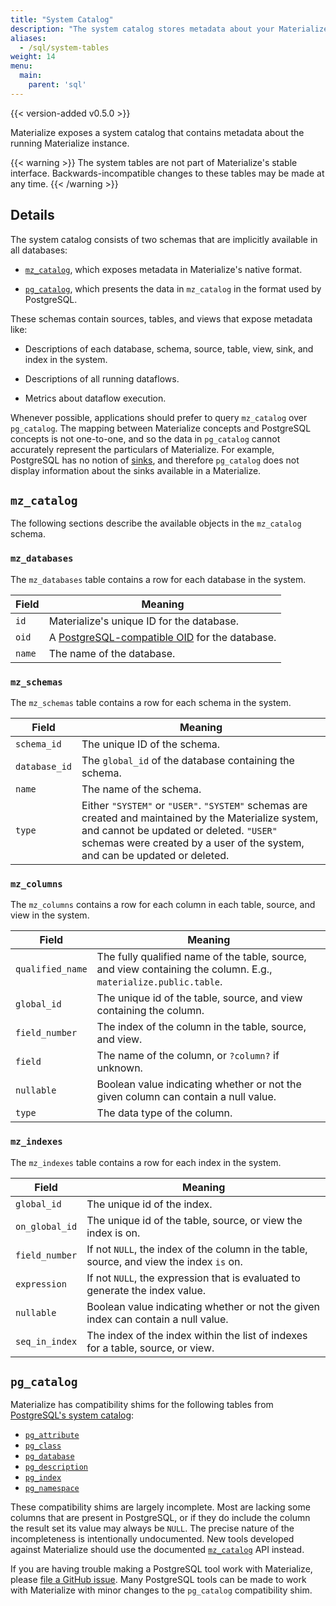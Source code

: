 ```yaml
---
title: "System Catalog"
description: "The system catalog stores metadata about your Materialize instance."
aliases:
  - /sql/system-tables
weight: 14
menu:
  main:
    parent: 'sql'
---
```


{{< version-added v0.5.0 >}}

Materialize exposes a system catalog that contains metadata about the running
Materialize instance.

{{< warning >}}
The system tables are not part of Materialize's stable interface.
Backwards-incompatible changes to these tables may be made at any time.
{{< /warning >}}

## Details

The system catalog consists of two schemas that are implicitly available in
all databases:

  * [`mz_catalog`](#mz_catalog), which exposes metadata in Materialize's
    native format.

  * [`pg_catalog`](#pg_catalog), which presents the data in `mz_catalog` in
    the format used by PostgreSQL.

These schemas contain sources, tables, and views that expose metadata like:

  * Descriptions of each database, schema, source, table, view, sink, and
    index in the system.

  * Descriptions of all running dataflows.

  * Metrics about dataflow execution.

Whenever possible, applications should prefer to query `mz_catalog` over
`pg_catalog`. The mapping between Materialize concepts and PostgreSQL concepts
is not one-to-one, and so the data in `pg_catalog` cannot accurately represent
the particulars of Materialize. For example, PostgreSQL has no notion of
[sinks](/sql/create-sink), and therefore `pg_catalog` does not display
information about the sinks available in a Materialize.

## `mz_catalog`

The following sections describe the available objects in the `mz_catalog`
schema.

### `mz_databases`

The `mz_databases` table contains a row for each database in the system.

Field  | Meaning
-------|----------
`id`   | Materialize's unique ID for the database.
`oid`  | A [PostgreSQL-compatible OID][oid] for the database.
`name` | The name of the database.

### `mz_schemas`

The `mz_schemas` table contains a row for each schema in the system.

Field          | Meaning
---------------|----------
`schema_id`    | The unique ID of the schema.
`database_id`  | The `global_id` of the database containing the schema.
`name`         | The name of the schema.
`type`         | Either `"SYSTEM"` or `"USER"`. `"SYSTEM"` schemas are created and maintained by the Materialize system, and cannot be updated or deleted. `"USER"` schemas were created by a user of the system, and can be updated or deleted.

### `mz_columns`

The `mz_columns` contains a row for each column in each table, source, and view
in the system.

Field            | Meaning
-----------------|----------
`qualified_name` | The fully qualified name of the table, source, and view containing the column. E.g., `materialize.public.table`.
`global_id`      | The unique id of the table, source, and view containing the column.
`field_number`   | The index of the column in the table, source, and view.
`field`          | The name of the column, or `?column?` if unknown.
`nullable`       | Boolean value indicating whether or not the given column can contain a null value.
`type`           | The data type of the column.

### `mz_indexes`

The `mz_indexes` table contains a row for each index in the system.

Field          | Meaning
---------------|----------
`global_id`    | The unique id of the index.
`on_global_id` | The unique id of the table, source, or view the index is on.
`field_number` | If not `NULL`, the index of the column in the table, source, and view the index `is` on.
`expression`   | If not `NULL`, the expression that is evaluated to generate the index value.
`nullable`     | Boolean value indicating whether or not the given index can contain a null value.
`seq_in_index` | The index of the index within the list of indexes for a table, source, or view.

## `pg_catalog`

Materialize has compatibility shims for the following tables from [PostgreSQL's
system catalog](https://www.postgresql.org/docs/current/catalogs.html):

  * [`pg_attribute`](https://www.postgresql.org/docs/current/catalog-pg-attribute.html)
  * [`pg_class`](https://www.postgresql.org/docs/current/catalog-pg-class.html)
  * [`pg_database`](https://www.postgresql.org/docs/current/catalog-pg-database.html)
  * [`pg_description`](https://www.postgresql.org/docs/current/catalog-pg-description.html)
  * [`pg_index`](https://www.postgresql.org/docs/current/catalog-pg-index.html)
  * [`pg_namespace`](https://www.postgresql.org/docs/current/catalog-pg-namespace.html)

These compatibility shims are largely incomplete. Most are lacking some columns
that are present in PostgreSQL, or if they do include the column the result set
its value may always be `NULL`. The precise nature of the incompleteness is
intentionally undocumented. New tools developed against Materialize should use
the documented [`mz_catalog`](#mz_catalog) API instead.

If you are having trouble making a PostgreSQL tool work with Materialize, please
[file a GitHub issue][gh-issue]. Many PostgreSQL tools can be made to work with
Materialize with minor changes to the `pg_catalog` compatibility shim.

[gh-issue]: https://github.com/MaterializeInc/materialize/issues/new?labels=C-feature&template=feature.md
[oid]: /sql/types/oid
